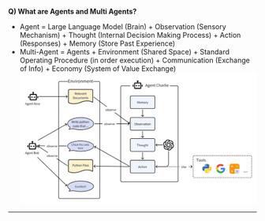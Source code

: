 **Q) What are Agents and Multi Agents?**
- Agent = Large Language Model (Brain) + Observation (Sensory Mechanism) + Thought (Internal Decision Making Process) + Action (Responses) + Memory (Store Past Experience)
- Multi-Agent = Agents + Environment (Shared Space) + Standard Operating Procedure (in order execution) + Communication (Exchange of Info) + Economy (System of Value Exchange)
![](attachment/98476e6b4b1d01f4cc68599f9cb44ced.png)

---

